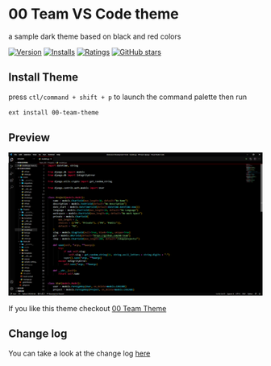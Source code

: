 # 00 Team VS Code theme

a sample dark theme based on black and red colors

[![Version](https://vsmarketplacebadge.apphb.com/version/i007c.00-team-theme.svg)](https://marketplace.visualstudio.com/items?itemName=i007c.00-team-theme) [![Installs](https://vsmarketplacebadge.apphb.com/installs/i007c.00-team-theme.svg)](https://marketplace.visualstudio.com/items?itemName=i007c.00-team-theme) [![Ratings](https://vsmarketplacebadge.apphb.com/rating-star/i007c.00-team-theme.svg)](https://marketplace.visualstudio.com/items?itemName=i007c.00-team-theme) [![GitHub stars](https://img.shields.io/github/stars/00-team/00-team-vscode-theme-dark.svg?color=%234c1&style=flat&label=Stars&maxAge=2592000)](https://github.com/00-team/00-team-vscode-theme-dark)

## Install Theme

press `ctl/command + shift + p` to launch the command palette then run

```bash
ext install 00-team-theme
```

## Preview

![Theme Preview](img/pr.png)

If you like this theme checkout [00 Team Theme](https://marketplace.visualstudio.com/items?itemName=i007c.00-team-theme)

## Change log

You can take a look at the change log [here](https://github.com/00-team/00-team-vscode-theme-dark/blob/main/CHANGELOG.md)
